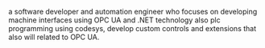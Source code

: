 a software developer and automation engineer who focuses on developing machine interfaces using OPC UA and .NET technology also plc programming using codesys, develop custom controls and extensions that also will related to OPC UA.

<!---
sans-eng/sans-eng is a ✨ special ✨ repository because its `README.md` (this file) appears on your GitHub profile.
You can click the Preview link to take a look at your changes.
--->
